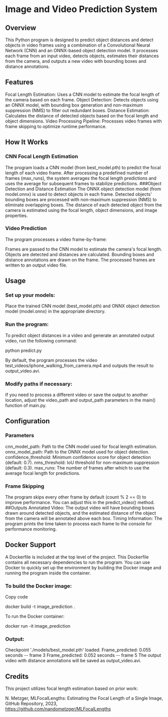 # Image and Video Prediction System
## Overview
This Python program is designed to predict object distances and detect objects in video frames using a combination of a Convolutional Neural Network (CNN) and an ONNX-based object detection model. It processes each frame from an input video, detects objects, estimates their distances from the camera, and outputs a new video with bounding boxes and distance annotations.

## Features
Focal Length Estimation: Uses a CNN model to estimate the focal length of the camera based on each frame.
Object Detection: Detects objects using an ONNX model, with bounding box generation and non-maximum suppression (NMS) to filter out redundant boxes.
Distance Estimation: Calculates the distance of detected objects based on the focal length and object dimensions.
Video Processing Pipeline: Processes video frames with frame skipping to optimize runtime performance.

## How It Works
### CNN Focal Length Estimation
The program loads a CNN model (from best_model.pth) to predict the focal length of each video frame.
After processing a predefined number of frames (max_runs), the system averages the focal length predictions and uses the average for subsequent frames to stabilize predictions.
###Object Detection and Distance Estimation
The ONNX object detection model (from model.onnx) is used to detect objects in each frame.
Detected objects' bounding boxes are processed with non-maximum suppression (NMS) to eliminate overlapping boxes.
The distance of each detected object from the camera is estimated using the focal length, object dimensions, and image properties.
### Video Prediction
The program processes a video frame-by-frame:

Frames are passed to the CNN model to estimate the camera's focal length.
Objects are detected and distances are calculated.
Bounding boxes and distance annotations are drawn on the frame.
The processed frames are written to an output video file.
## Usage
### Set up your models:
Place the trained CNN model (best_model.pth) and ONNX object detection model (model.onnx) in the appropriate directory.
### Run the program:
To predict object distances in a video and generate an annotated output video, run the following command:

python predict.py

By default, the program processes the video test_videos/iphone_walking_from_camera.mp4 and outputs the result to output_video.avi.

### Modify paths if necessary:
If you need to process a different video or save the output to another location, adjust the video_path and output_path parameters in the main() function of main.py.

## Configuration
### Parameters
cnn_model_path: Path to the CNN model used for focal length estimation.
onnx_model_path: Path to the ONNX model used for object detection.
confidence_threshold: Minimum confidence score for object detection (default: 0.7).
nms_threshold: IoU threshold for non-maximum suppression (default: 0.3).
max_runs: The number of frames after which to use the average focal length for predictions.
### Frame Skipping
The program skips every other frame by default (count % 2 == 0) to improve performance. You can adjust this in the predict_video() method.
##Outputs
Annotated Video: The output video will have bounding boxes drawn around detected objects, and the estimated distance of the object from the camera will be annotated above each box.
Timing Information: The program prints the time taken to process each frame to the console for performance monitoring.

## Docker Support
A Dockerfile is included at the top level of the project. This Dockerfile contains all necessary dependencies to run the program. You can use Docker to quickly set up the environment by building the Docker image and running the program inside the container.

### To build the Docker image:
Copy code

docker build -t image_prediction .

To run the Docker container:

docker run -it image_prediction

### Output:

Checkpoint './models/best_model.pth' loaded.
Frame_predicted: 0.055 seconds -- frame 3
Frame_predicted: 0.052 seconds -- frame 5
The output video with distance annotations will be saved as output_video.avi.

## Credits
This project utilizes focal length estimation based on prior work:

N. Metzger, MLFocalLengths: Estimating the Focal Length of a Single Image, GitHub Repository, 2023, https://github.com/nandometzger/MLFocalLengths